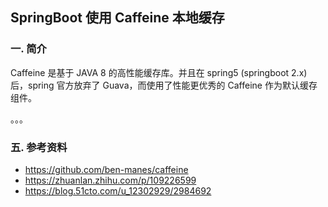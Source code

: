## SpringBoot 使用 Caffeine 本地缓存

### 一. 简介

Caffeine 是基于 JAVA 8 的高性能缓存库。并且在 spring5 (springboot 2.x) 后，spring 官方放弃了 Guava，而使用了性能更优秀的 Caffeine 作为默认缓存组件。

。。。

### 五. 参考资料

- https://github.com/ben-manes/caffeine
- https://zhuanlan.zhihu.com/p/109226599
- https://blog.51cto.com/u_12302929/2984692